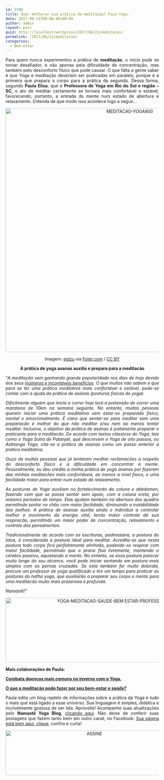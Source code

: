 ```yaml
---
id: 3786
title: Quer melhorar sua prática de meditação? Faça Yoga.
date: 2017-08-21T00:00:00+00:00
author: admin
layout: post
guid: http://localhost/wordpress/2017/08/21/meditacao/
permalink: /2017/08/21/meditacao/
categories:
  - Bem-estar
---
```

<p align="justify">
  Para quem nunca experimentou a prática de <strong>meditação</strong>, o início pode se tornar desafiador, e não apenas pela dificuldade de concentração, mas também pelo desconforto físico que pode causar. O que falta a gente saber é que Yoga e meditação deveriam ser praticadas em paralelo, porque é a primeira que prepara o corpo para a prática da segunda. Dessa forma, segundo <strong>Paula Elisa</strong>, que é <strong>Professora de Yoga em Rio do Sul e região – SC</strong>, o ato de meditar certamente se tornará mais confortável e estável, favorecendo, portanto, a entrada da mente num estado de abertura e relaxamento. Entenda de que modo isso acontece logo a seguir…
</p>

<p align="center">
  <img class="alignnone size-full wp-image-14009" src="http://www.trololodemulher.com.br/blog/wp-content/uploads/2017/08/MEDITACAO-YOGA800.jpg" alt="MEDITACAO-YOGA800" width="800" height="800" />
</p>

<p align="center">
  Imagem: <a href="https://www.flickr.com/photos/egizu/29438001551/" target="_blank">egizu</a> via <a href="http://foter.com/re/744f9c" target="_blank">Foter.com</a> / <a href="http://creativecommons.org/licenses/by/2.0/" target="_blank">CC BY</a>
</p>

<p align="center">
  <strong>A prática de yoga asanas auxilia e prepara para a meditacão</strong>
</p>

<p align="justify">
  “<em>A meditação vem ganhando grande popularidade nos dias de hoje devido aos seus <a href="http://www.trololodemulher.com.br/2014/11/07/meditacao-bem-estar-saude/" target="_blank">inúmeros e incontáveis benefícios</a>. O que muitos não sabem é que para se ter uma prática meditativa mais confortável e estável, pode-se contar com a ajuda da prática de asanas (posturas fisicas do yoga). </em>
</p>

<p align="justify">
  <em>Dificilmente alguém que inicia a correr hoje terá a pretensão de correr uma maratona de 10km na semana seguinte. No entanto, muitas pessoas querem iniciar uma prática meditativa sem estar-se preparado físico, mental e emocionalmente. É claro que sentar-se para meditar sem uma preparacão é melhor do que não meditar e/ou nem ao menos tentar meditar. Inclusive, o objetivo da prática de asanas é justamente preparar o praticante para a meditacão. De acordo com textos clássicos do Yoga, tais como o Yoga Sutra de Patanjali, que descrevem o Yoga de oito passos, ou Ashtanga Yoga, cita-se a prática de asanas como um passo anterior a prática meditativa. </em>
</p>

<p align="justify">
  <em>Ouço de muitas pessoas que já tentaram meditar reclamacões a respeito do desconforto físico e a dificuldade em concentrar a mente. Pessoalmente, eu dou crédito a minha prática de yoga asanas por fazerem das minhas meditacões mais confortáveis, ao menos a nível fisico, e uma facilidade maior para entrar num estado de relaxamento. </em>
</p>

<p align="justify">
  <em>As posturas de Yoga auxiliam no fortalecimento da coluna e abbdomen, fazendo com que se possa sentar sem apoio, com a coluna ereta, por maiores períodos de tempo. Elas ajudam também na abertura dos quadris permitindo sentar no chão com maior facilidade, diminuindo a instabilidade dos joelhos. A prática de asanas auxilia ainda o indivíduo a controlar melhor o movimento da energia vital, tendo maior controle da sua respiracão, permitindo um maior poder de concentração, relaxamento e controle dos pensamentos. </em>
</p>

<p align="justify">
  <em>Tradicionalmente de acordo com as escrituras, padmasana, a postura do lotus, é considerada a postura ideal para meditar. Acredita-se que nesta postura todo corpo fica perfeitamente alinhado, podendo-se respirar com maior facilidade, permitindo que o prana flua livremente, mantendo o cérebro passivo, aquietando a mente. No entanto, se essa postura parecer muito longe do seu alcance, você pode iniciar sentando em postura mais simples com as pernas cruzadas. Se esta também for muito dolorida, procure um professor de yoga qualificado e tire um tempo para praticar as posturas do hatha yoga, que auxiliarão a preparar seu corpo e mente para uma meditacão muito mais prazerosa e profunda. </em>
</p>

<p align="justify">
  <em>Namastê!</em>”
</p>

<p align="center">
  <img class="alignnone size-full wp-image-10568" src="http://www.trololodemulher.com.br/blog/wp-content/uploads/2014/11/YOGA-MEDITACAO-SAUDE-BEM-ESTAR-PROFESSORA-PAULA-ELISA2.png" alt="YOGA-MEDITACAO-SAUDE-BEM ESTAR-PROFESSORA-PAULA ELISA[2]" width="800" height="212" />
</p>

<p align="justify">
  <strong>Mais colaborações de Paula: </strong>
</p>

<p align="justify">
  <a href="http://www.trololodemulher.com.br/2017/06/19/doencas-mais-comuns-no-inverno/" target="_blank"><strong>Combata doenças mais comuns no inverno com o Yoga.</strong></a>
</p>

<p align="justify">
  <a href="http://www.trololodemulher.com.br/2014/11/07/meditacao-bem-estar-saude/" target="_blank"><strong>O que a meditação pode fazer por seu bem-estar e saúde?</strong></a>
</p>

<p align="justify">
  Paula edita um blog repleto de informações sobre a prática da Yoga e tudo o mais que está ligado a esse universo. Sua linguagem é simples, didática e incrivelmente gostosa de ser lida. Aproveite! Acompanhe suas atualizações pelo <strong>Namastê Yoga Blog</strong>, <a href="http://www.namasteyoga.com.br/" target="_blank">clicando aqui</a>. Não deixe de conferir suas postagens que fazem tanto bem em outro canal, no Facebook. <a href="https://www.facebook.com/namasteyoga2" target="_blank">Sua página está bem aqui, clique</a>, confira e curta!
</p>

<p align="center">
  <a href="http://feedburner.google.com/fb/a/mailverify?uri=blogbichafemea&loc=pt_BR" target="_blank"><img class="alignnone size-full wp-image-14011" src="http://www.trololodemulher.com.br/blog/wp-content/uploads/2017/08/ASSINE.jpg" alt="ASSINE" width="568" height="147" /></a>
</p>

<p align="justify">